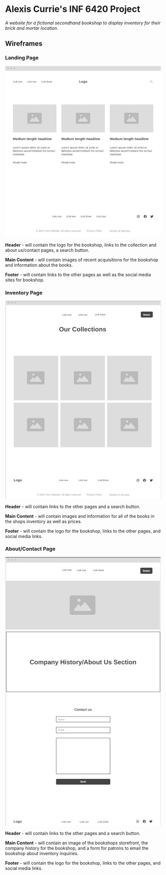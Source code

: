 # Alexis Currie's INF 6420 Project

*A website for a fictional secondhand bookshop to display inventory for their brick and mortar location.*

## Wireframes

### Landing Page

![Wireframe of Landing Page](wireframes/landing_page.jpg)

**Header** - will contain the logo for the bookshop, links to the collection and about us/contact pages, a search button.

**Main Content** - will contain images of recent acquisitions for the bookshop and information about the books.

**Footer** - will contain links to the other pages as well as the social media sites for bookshop.

### Inventory Page

![Wireframe of Inventory Page](wireframes/inventory_page.jpg)

**Header** - will contain links to the other pages and a search button.

**Main Content** - will contain images and information for all of the books in the shops inventory as well as prices.

**Footer** - will contain the logo for the bookshop, links to the other pages, and social media links.

### About/Contact Page

![Wireframe of About/Contact Page](wireframes/about_contact_page.jpg)

**Header** - will contain links to the other pages and a search button.

**Main Content** - will contain an image of the bookshops storefront, the company history for the bookshop, and a form for patrons to email the bookshop about inventory inquiries.

**Footer** - will contain the logo for the bookshop, links to the other pages, and social media links.

